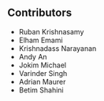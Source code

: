 ## Contributors 
- Ruban Krishnasamy
- Elham Emami
- Krishnadass Narayanan
- Andy An
- Jokim Michael
- Varinder Singh
- Adrian Maurer
- Betim Shahini
